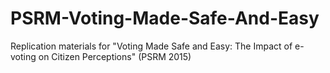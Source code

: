 # PSRM-Voting-Made-Safe-And-Easy
Replication materials for "Voting Made Safe and Easy:  The Impact of e-voting on Citizen Perceptions" (PSRM 2015)
